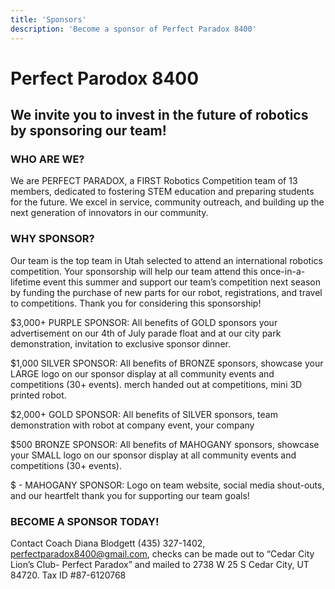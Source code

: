 ```yaml
---
title: 'Sponsors'
description: 'Become a sponsor of Perfect Paradox 8400'
---
```


<h1 class="purple">Perfect Parodox 8400 </h1>

<h2>We invite you to invest in the future of robotics by sponsoring our team!</h2>

<h3 class="purple">WHO ARE WE?</h3>

We are PERFECT PARADOX, a FIRST Robotics Competition team of 13 members, dedicated to fostering STEM education and preparing students for the future. We excel in service, community outreach, and building up the next generation of innovators in our community.

<h3 class="purple">WHY SPONSOR?</h3>

Our team is the top team in Utah selected to attend an international robotics competition. Your sponsorship will help our team attend this once-in-a-lifetime event this summer and support our team’s competition next season by funding the purchase of new parts for our robot, registrations, and travel to competitions. Thank you for considering this sponsorship!

$3,000+ PURPLE SPONSOR: All benefits of GOLD sponsors your advertisement on our 4th of July parade float and at our city park demonstration, invitation to exclusive sponsor dinner.

$1,000 SILVER SPONSOR: All benefits of BRONZE sponsors, showcase your LARGE logo on our sponsor display at all community events and competitions (30+ events). merch handed out at competitions, mini 3D printed robot.

$2,000+ GOLD SPONSOR: All benefits of SILVER sponsors, team demonstration with robot at company event, your company

$500 BRONZE SPONSOR: All benefits of MAHOGANY sponsors, showcase your SMALL logo on our sponsor display at all community events and competitions (30+ events).

\$ - MAHOGANY SPONSOR: Logo on team website, social media shout-outs, and our heartfelt thank you for supporting our team goals!

<h3 class="purple">BECOME A SPONSOR TODAY!</h3>

Contact Coach Diana Blodgett (435) 327-1402, perfectparadox8400@gmail.com, checks can be made out to “Cedar City Lion’s Club- Perfect Paradox” and mailed to 2738 W 25 S Cedar City, UT 84720. Tax ID #87-6120768
